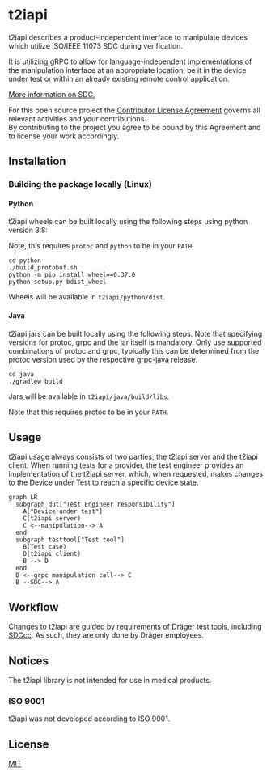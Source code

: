 # t2iapi

t2iapi describes a product-independent interface to manipulate devices
which utilize ISO/IEEE 11073 SDC during verification.

It is utilizing gRPC to allow for language-independent implementations
of the manipulation interface at an appropriate location, be it in the
device under test or within an already existing remote control
application.

[More information on SDC.](https://en.wikipedia.org/wiki/IEEE_11073_service-oriented_device_connectivity)

For this open source project the [Contributor License Agreement](Contributor_License_Agreement.md) governs all
relevant activities and your contributions.\
By contributing to the project you agree to be bound by this Agreement and to license your work accordingly.

## Installation

### Building the package locally (Linux)

#### Python

t2iapi wheels can be built locally using the following steps using python version 3.8:

Note, this requires `protoc` and `python` to be in your `PATH`.
```shell
cd python
./build_protobuf.sh
python -m pip install wheel==0.37.0
python setup.py bdist_wheel
```

Wheels will be available in `t2iapi/python/dist`.




#### Java

t2iapi jars can be built locally using the following steps.
Note that specifying versions for protoc, grpc and the jar itself is mandatory.
Only use supported combinations of protoc and grpc, typically this can be determined
from the protoc version used by the respective [grpc-java](https://github.com/grpc/grpc-java) release.

```shell
cd java
./gradlew build
```

Jars will be available in `t2iapi/java/build/libs`.

Note that this requires protoc to be in your `PATH`.

## Usage

t2iapi usage always consists of two parties, the t2iapi server and
the t2iapi client. When running tests for a provider, the test 
engineer provides an implementation of the t2iapi server, which,
when requested, makes changes to the Device under Test to reach a
specific device state.

```mermaid
graph LR
  subgraph dut["Test Engineer responsibility"]
    A["Device under test"]
    C(t2iapi server)
    C <--manipulation--> A 
  end
  subgraph testtool["Test tool"]
    B(Test case)
    D(t2iapi client)
    B --> D
  end
  D <--grpc manipulation call--> C
  B --SDC--> A
```

## Workflow
Changes to t2iapi are guided by requirements of Dräger test tools, including [SDCcc](https://github.com/Draegerwerk/sdccc).
As such, they are only done by Dräger employees.

## Notices
The t2iapi library is not intended for use in medical products.

### ISO 9001
t2iapi was not developed according to ISO 9001.

## License
[MIT](https://choosealicense.com/licenses/mit/)